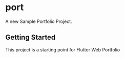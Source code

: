 # port

A new Sample Portfolio Project.

## Getting Started

This project is a starting point for Flutter Web Portfolio

